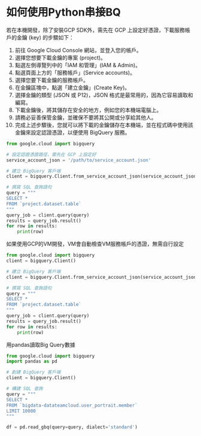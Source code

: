# 如何使用Python串接BQ

若在本機開發，除了安裝GCP SDK外，需先在 GCP 上設定好憑證，下載服務帳戶的金鑰 (key) 的步驟如下：

1. 前往 Google Cloud Console 網站，並登入您的帳戶。
2. 選擇您想要下載金鑰的專案 (project)。
3. 點選左側導覽列中的「IAM 和管理」(IAM & Admin)。
4. 點選頁面上方的「服務帳戶」(Service accounts)。
5. 選擇您要下載金鑰的服務帳戶。
6. 在金鑰區塊中，點選「建立金鑰」(Create Key)。
7. 選擇金鑰的類型 (JSON 或 P12)，JSON 格式是最常用的，因為它容易讀取和編寫。
8. 下載金鑰後，將其儲存在安全的地方，例如您的本機端電腦上。
9. 請務必妥善保管金鑰，並確保不要將其公開或分享給其他人。
10. 完成上述步驟後，您就可以將下載的金鑰儲存在本機端，並在程式碼中使用該金鑰來設定認證憑證，以便使用 BigQuery 服務。

```python
from google.cloud import bigquery

# 設定認證憑證路徑，需先在 GCP 上設定好
service_account_json = '/path/to/service_account.json'

# 建立 BigQuery 客戶端
client = bigquery.Client.from_service_account_json(service_account_json)

# 撰寫 SQL 查詢語句
query = """
SELECT *
FROM `project.dataset.table`
"""
query_job = client.query(query)
results = query_job.result()
for row in results:
    print(row)
```

如果使用GCP的VM開發，VM會自動檢查VM服務帳戶的憑證，無需自行設定
```python
from google.cloud import bigquery
client = bigquery.Client()

# 建立 BigQuery 客戶端
client = bigquery.Client.from_service_account_json(service_account_json)

# 撰寫 SQL 查詢語句
query = """
SELECT *
FROM `project.dataset.table`
"""
query_job = client.query(query)
results = query_job.result()
for row in results:
    print(row)
```

用pandas讀取Big Query數據

```python
from google.cloud import bigquery
import pandas as pd

# 創建 BigQuery 客戶端
client = bigquery.Client()

# 構建 SQL 查詢
query = """
SELECT *
FROM `bigdata-datateamcloud.user_portrait.member`
LIMIT 10000
"""

df = pd.read_gbq(query=query, dialect='standard')
```